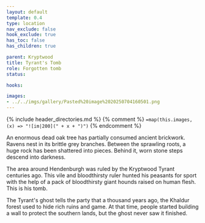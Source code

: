 ```yaml
---
layout: default
template: 0.4
type: location
nav_exclude: false
hook_exclude: true
has_toc: false
has_children: true

parent: Kryptwood
title: Tyrant's Tomb
role: Forgotten tomb
status: 

hooks: 

images: 
- ../../imgs/gallery/Pasted%20image%2020250704160501.png
---
```


{% include header_directories.md %}
{% comment %}
`=map(this.images, (x) => "![im|200](" + x + ")")`
{% endcomment %}

An enormous dead oak tree has partially consumed ancient brickwork. Ravens nest in its brittle grey branches. Between the sprawling roots, a huge rock has been shattered into pieces. Behind it, worn stone steps descend into darkness.

The area around Hendenburgh was ruled by the Kryptwood Tyrant centuries ago. This vile and bloodthirsty ruler hunted his peasants for sport with the help of a pack of bloodthirsty giant hounds raised on human flesh. This is his tomb.

The Tyrant's ghost tells the party that a thousand years ago, the Khaldur forest used to hide rich ruins and game. At that time, people started building a wall to protect the southern lands, but the ghost never saw it finished.
